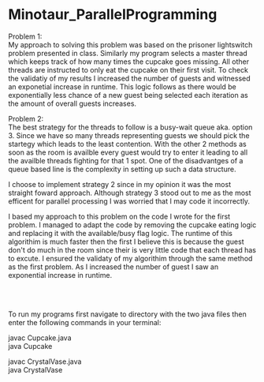 # Minotaur_ParallelProgramming

Problem 1:<br>
  My approach to solving this problem was based on the prisoner lightswitch problem presented in class. Similarly my program selects a master thread which keeps track of how many times the cupcake goes missing. All other threads are instructed to only eat the cupcake on their first visit. To check the validatiy of my results I increased the number of guests and witnessed an exponetial increase in runtime. This logic follows as there would be exponentially less chance of a new guest being selected each iteration as the amount of overall guests increases.

Problem 2:<br>
  The best strategy for the threads to follow is a busy-wait queue aka. option 3. Since we have so many threads representing guests we should pick the startegy which leads to the least contention. With the other 2 methods as soon as the room is availble every guest would try to enter it leading to all the availble threads fighting for that 1 spot. One of the disadvantges of a queue based line is the complexity in setting up such a data structure.
  
  I choose to implement strategy 2 since in my opinion it was the most straight foward approach. Although strategy 3 stood out to me as the most efficent for parallel processing I was worried that I may code it incorrectly.

  I based my approach to this problem on the code I wrote for the first problem. I managed to adapt the code by removing the cupcake eating logic and replacing it with the available/busy flag logic. The runtime of this algorithim is much faster then the first I believe this is because the guest don't do much in the room since their is very little code that each thread has to excute. I ensured the validaty of my algorithim through the same method as the first problem. As I increased the number of guest I saw an exponential increase in runtime.

<br><br>

To run my programs first navigate to directory with the two java files then enter the following commands in your terminal:

javac Cupcake.java<br>
java Cupcake

javac CrystalVase.java<br>
java CrystalVase
